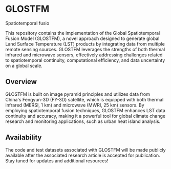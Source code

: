 # GLOSTFM
Spatiotemporal fusio

This repository contains the implementation of the Global Spatiotemporal Fusion Model (GLOSTFM), a novel approach designed to generate global Land Surface Temperature (LST) products by integrating data from multiple remote sensing sources. GLOSTFM leverages the strengths of both thermal infrared and microwave sensors, effectively addressing challenges related to spatiotemporal continuity, computational efficiency, and data uncertainty on a global scale.

## Overview
GLOSTFM is built on image pyramid principles and utilizes data from China's Fengyun-3D (FY-3D) satellite, which is equipped with both thermal infrared (MERSI, 1 km) and microwave (MWRI, 25 km) sensors. By employing spatiotemporal fusion techniques, GLOSTFM enhances LST data continuity and accuracy, making it a powerful tool for global climate change research and monitoring applications, such as urban heat island analysis.

## Availability
The code and test datasets associated with GLOSTFM will be made publicly available after the associated research article is accepted for publication. Stay tuned for updates and additional resources!
